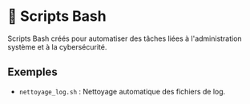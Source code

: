 # 🐚 Scripts Bash
Scripts Bash créés pour automatiser des tâches liées à l'administration système et à la cybersécurité.

## Exemples
- `nettoyage_log.sh` : Nettoyage automatique des fichiers de log.
